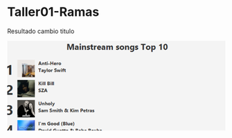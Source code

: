 # Taller01-Ramas

Resultado cambio titulo

![Resultado titulo](TopMusical/img/capturas/resultado_titulo.png)
